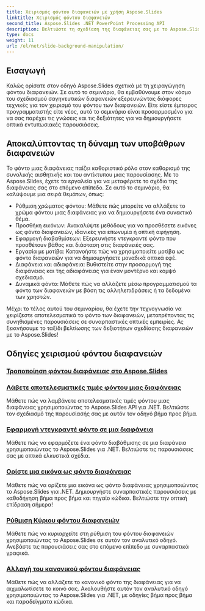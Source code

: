 ```yaml
---
title: Χειρισμός φόντου διαφανειών με χρήση Aspose.Slides
linktitle: Χειρισμός φόντου διαφανειών
second_title: Aspose.Slides .NET PowerPoint Processing API
description: Βελτιώστε τη σχεδίαση της διαφάνειας σας με το Aspose.Slides! Μάθετε πώς να χειρίζεστε το φόντο των διαφανειών σε αυτό το περιεκτικό σεμινάριο. Παρέχονται οδηγίες βήμα προς βήμα και παραδείγματα κώδικα.
type: docs
weight: 11
url: /el/net/slide-background-manipulation/
---
```


## Εισαγωγή

Καλώς ορίσατε στον οδηγό Aspose.Slides σχετικά με τη χειραγώγηση φόντου διαφανειών. Σε αυτό το σεμινάριο, θα εμβαθύνουμε στον κόσμο του σχεδιασμού σαγηνευτικών διαφανειών εξερευνώντας διάφορες τεχνικές για τον χειρισμό του φόντου των διαφανειών. Είτε είστε έμπειρος προγραμματιστής είτε νέος, αυτό το σεμινάριο είναι προσαρμοσμένο για να σας παρέχει τις γνώσεις και τις δεξιότητες για να δημιουργήσετε οπτικά εντυπωσιακές παρουσιάσεις.

## Αποκαλύπτοντας τη δύναμη των υποβάθρων διαφανειών

Το φόντο μιας διαφάνειας παίζει καθοριστικό ρόλο στον καθορισμό της συνολικής αισθητικής και του αντίκτυπου μιας παρουσίασης. Με το Aspose.Slides, έχετε τα εργαλεία για να μεταφέρετε το σχέδιο της διαφάνειας σας στο επόμενο επίπεδο. Σε αυτό το σεμινάριο, θα καλύψουμε μια σειρά θεμάτων, όπως:

- Ρύθμιση χρώματος φόντου: Μάθετε πώς μπορείτε να αλλάξετε το χρώμα φόντου μιας διαφάνειας για να δημιουργήσετε ένα συνεκτικό θέμα.
- Προσθήκη εικόνων: Ανακαλύψτε μεθόδους για να προσθέσετε εικόνες ως φόντο διαφανειών, ιδανικές για επωνυμία ή οπτική αφήγηση.
- Εφαρμογή διαβαθμίσεων: Εξερευνήστε ντεγκραντέ φόντο που προσθέτουν βάθος και διάσταση στις διαφάνειές σας.
- Εργασία με μοτίβα: Κατανοήστε πώς να χρησιμοποιείτε μοτίβα ως φόντο διαφανειών για να δημιουργήσετε μοναδικά οπτικά εφέ.
- Διαφάνεια και αδιαφάνεια: Βυθιστείτε στην προσαρμογή της διαφάνειας και της αδιαφάνειας για έναν μοντέρνο και κομψό σχεδιασμό.
- Δυναμικά φόντο: Μάθετε πώς να αλλάζετε μέσω προγραμματισμού τα φόντο των διαφανειών με βάση τις αλληλεπιδράσεις ή τα δεδομένα των χρηστών.

Μέχρι το τέλος αυτού του σεμιναρίου, θα έχετε την τεχνογνωσία να χειρίζεστε αποτελεσματικά το φόντο των διαφανειών, μετατρέποντας τις συνηθισμένες παρουσιάσεις σε συναρπαστικές οπτικές εμπειρίες. Ας ξεκινήσουμε το ταξίδι βελτίωσης των δεξιοτήτων σχεδίασης διαφανειών με το Aspose.Slides!

## Οδηγίες χειρισμού φόντου διαφανειών
### [Τροποποίηση φόντου διαφάνειας στο Aspose.Slides](./slide-background-modification/)
### [Λάβετε αποτελεσματικές τιμές φόντου μιας διαφάνειας](./get-background-effective-values/)
Μάθετε πώς να λαμβάνετε αποτελεσματικές τιμές φόντου μιας διαφάνειας χρησιμοποιώντας το Aspose.Slides API για .NET. Βελτιώστε τον σχεδιασμό της παρουσίασής σας με αυτόν τον οδηγό βήμα προς βήμα.
### [Εφαρμογή ντεγκραντέ φόντο σε μια διαφάνεια](./apply-gradient-background/)
Μάθετε πώς να εφαρμόζετε ένα φόντο διαβάθμισης σε μια διαφάνεια χρησιμοποιώντας το Aspose.Slides για .NET. Βελτιώστε τις παρουσιάσεις σας με οπτικά ελκυστικά σχέδια.
### [Ορίστε μια εικόνα ως φόντο διαφάνειας](./set-image-as-background/)
Μάθετε πώς να ορίζετε μια εικόνα ως φόντο διαφάνειας χρησιμοποιώντας το Aspose.Slides για .NET. Δημιουργήστε συναρπαστικές παρουσιάσεις με καθοδήγηση βήμα προς βήμα και πηγαίο κώδικα. Βελτιώστε την οπτική επίδραση σήμερα!
### [Ρύθμιση Κύριου φόντου διαφανειών](./set-slide-background-master/)
Μάθετε πώς να κυριαρχείτε στη ρύθμιση του φόντου διαφανειών χρησιμοποιώντας το Aspose.Slides σε αυτόν τον αναλυτικό οδηγό. Ανεβάστε τις παρουσιάσεις σας στο επόμενο επίπεδο με συναρπαστικά γραφικά.
### [Αλλαγή του κανονικού φόντου διαφάνειας](./change-slide-background-normal/)
Μάθετε πώς να αλλάζετε το κανονικό φόντο της διαφάνειας για να αιχμαλωτίσετε το κοινό σας. Ακολουθήστε αυτόν τον αναλυτικό οδηγό χρησιμοποιώντας το Aspose.Slides για .NET, με οδηγίες βήμα προς βήμα και παραδείγματα κώδικα.
